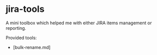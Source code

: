 # jira-tools

A mini toolbox which helped me with either JIRA items management or reporting.

Provided tools:
* [bulk-rename.md]
